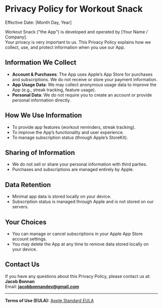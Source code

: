 # Privacy Policy for Workout Snack

Effective Date: [Month Day, Year]

Workout Snack ("the App") is developed and operated by [Your Name / Company].  
Your privacy is very important to us. This Privacy Policy explains how we collect, use, and protect information when you use our App.

## Information We Collect
- **Account & Purchases**: The App uses Apple’s App Store for purchases and subscriptions. We do not receive or store your payment information.
- **App Usage Data**: We may collect anonymous usage data to improve the App (e.g., streak tracking, feature usage).
- **Personal Data**: We do not require you to create an account or provide personal information directly.

## How We Use Information
- To provide app features (workout reminders, streak tracking).
- To improve the App’s functionality and user experience.
- To manage subscription status (through Apple’s StoreKit).

## Sharing of Information
- We do not sell or share your personal information with third parties.
- Purchases and subscriptions are managed entirely by Apple.

## Data Retention
- Minimal app data is stored locally on your device.
- Subscription status is managed through Apple and is not stored on our servers.

## Your Choices
- You can manage or cancel subscriptions in your Apple App Store account settings.
- You may delete the App at any time to remove data stored locally on your device.

## Contact Us
If you have any questions about this Privacy Policy, please contact us at:  
**Jacob Bonnan**  
Email: **jacobbonnandev@gmail.com**

---

**Terms of Use (EULA):** [Apple Standard EULA](https://www.apple.com/legal/internet-services/itunes/dev/stdeula/)
